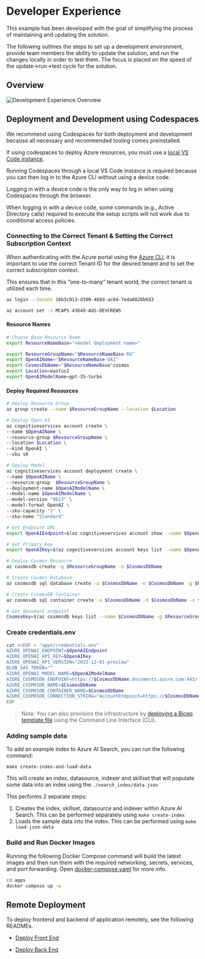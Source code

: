 # Developer Experience

This example has been developed with the goal of simplifying the process of maintaining and updating the solution.

The following outlines the steps to set up a development environment, provide team members the ability to update the solution, and run the changes locally in order to test them. The focus is placed on the speed of the update->run->test cycle for the solution.

## Overview

![Development Experience Overview](llmdevex-rendering.png)

## Deployment and Development using Codespaces

We recommend using Codespaces for both deployment and development because all necessary and recommended tooling comes preinstalled.

If using codespaces to deploy Azure resources, you must use a [local VS Code instance](https://docs.github.com/en/codespaces/developing-in-codespaces/using-github-codespaces-in-visual-studio-code).

Running Codespaces through a local VS Code instance is required because you can then log in to the Azure CLI without using a device code.

Logging in with a device code is the only way to log in when using Codespaces through the browser.

When logging in with a device code, some commands (e.g., Active Directory calls) required to execute the setup scripts will not work due to conditional access policies.

### Connecting to the Correct Tenant & Setting the Correct Subscription Context

When authenticating with the Azure portal using the [Azure CLI]('https://learn.microsoft.com/en-us/cli/azure/authenticate-azure-cli'),
it is important to use the correct Tenant ID for the desired tenant and to set the correct subscription context.

This ensures that in this “one-to-many” tenant world, the correct tenant is utilized each time.

```bash
az login --tenant 16b3c013-d300-468d-ac64-7eda0820b6d3

az account set -s MCAPS-43649-AUS-DEVCREWS
```

#### Resource Names

```bash
# Choose Base Resource Name
export ResourceNameBase="<model deployment name>"
```

```bash
export ResourceGroupName="$ResourceNameBase-RG"
export OpenAIName="$ResourceNameBase-OAI"
export CosmosDbName="$ResourceNameBase"cosmos
export Location=eastus2
export OpenAIModelName=gpt-35-turbo
```

#### Deploy Required Resources

```bash
# Deploy Resource Group
az group create --name $ResourceGroupName --location $Location
```

```bash
# Deploy Open AI
az cognitiveservices account create \
--name $OpenAIName \
--resource-group $ResourceGroupName \
--location $Location \
--kind OpenAI \
--sku s0
```

```bash
# Deploy Model
az cognitiveservices account deployment create \
--name $OpenAIName \
--resource-group  $ResourceGroupName \
--deployment-name $OpenAIModelName \
--model-name $OpenAIModelName \
--model-version "0613" \
--model-format OpenAI \
--sku-capacity "1" \
--sku-name "Standard"
```

```bash
# Get Endpoint URL
export OpenAIEndpoint=$(az cognitiveservices account show --name $OpenAIName --resource-group $ResourceGroupName | jq -r .properties.endpoint)
```

```bash
# Get Primary Key
export OpenAIKey=$(az cognitiveservices account keys list --name $OpenAIName --resource-group $ResourceGroupName | jq -r .key1)
```

```bash
# Deploy Cosmos Resource
az cosmosdb create -g $ResourceGroupName -n $CosmosDbName

# Create Cosmos Database
az cosmosdb sql database create -a $CosmosDbName -n $CosmosDbName -g $ResourceGroupName

# Create CosmosDB Container
az cosmosdb sql container create -a $CosmosDbName -d $CosmosDbName -n $CosmosDbName -p "/partitionKey" -g $ResourceGroupName --ttl -1

# Get document endpoint
CosmosKey=$(az cosmosdb keys list --name $CosmosDbName -g $ResourceGroupName --query primaryMasterKey --output tsv)
```

### Create credentials.env

```bash
cat <<EOF > "apps/credentials.env"
AZURE_OPENAI_ENDPOINT=$OpenAIEndpoint
AZURE_OPENAI_API_KEY=$OpenAIKey
AZURE_OPENAI_API_VERSION="2023-12-01-preview"
BLOB_SAS_TOKEN=""
AZURE_OPENAI_MODEL_NAME=$OpenAIModelName
AZURE_COSMOSDB_ENDPOINT=https://$CosmosDbName.documents.azure.com:443/
AZURE_COSMOSDB_NAME=$CosmosDbName
AZURE_COSMOSDB_CONTAINER_NAME=$CosmosDbName
AZURE_COSMOSDB_CONNECTION_STRING="AccountEndpoint=https://$CosmosDbName.documents.azure.com:443/;AccountKey=$CosmosKey;"
EOF
```

> Note: You can also provision the infrastructure by [deploying a Bicep template file](./infra/README.md) using the Command Line Interface (CLI).

### Adding sample data

To add an example index to Azure AI Search, you can run the following command:

```
make create-index-and-load-data
```

This will create an index, datasource, indexer and skillset that will populate some data into an index using the ```./search_index/data.json```

This performs 2 separate steps:

1. Creates the index, skillset, datasource and indexer within Azure AI Search. This can be performed separately using ```make create-index```
2. Loads the sample data into the index. This can be performed using  ```make load-json-data```

### Build and Run Docker Images

Running the following Docker Compose command will build the latest images and then run them with the required networking, secrets, services, and port forwarding. Open [docker-compose.yaml](./apps/docker-compose.yaml) for more info.

```bash
cd apps
docker compose up -w
```

## Remote Deployment

To deploy frontend and backend of application remotely, see the following READMEs.

- [Deploy Front End](../../apps/frontend/README.md)

- [Deploy Back End](../../apps/bot-service/Dockerfile)
